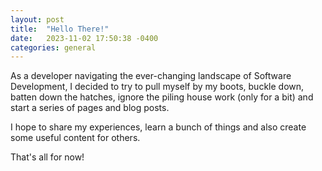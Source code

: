 ```yaml
---
layout: post
title:  "Hello There!"
date:   2023-11-02 17:50:38 -0400
categories: general
---
```


As a developer navigating the ever-changing landscape of Software Development, I decided to try to pull myself by my boots, buckle down, batten down the hatches, ignore the piling house work (only for a bit) and start a series of pages and blog posts.


I hope to share my experiences, learn a bunch of things and also create some useful content for others. 

That's all for now!
